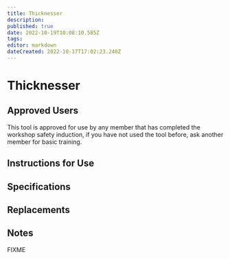 ```yaml
---
title: Thicknesser
description: 
published: true
date: 2022-10-19T10:08:10.585Z
tags: 
editor: markdown
dateCreated: 2022-10-17T17:02:23.240Z
---
```


# Thicknesser

## Approved Users

This tool is approved for use by any member that has completed the workshop safety induction, if you have not used the tool before, ask another member for basic training.

## Instructions for Use

## Specifications

## Replacements

## Notes

FIXME
